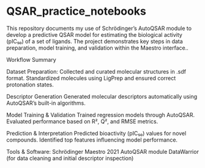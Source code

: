 # QSAR_practice_notebooks
This repository documents my use of Schrödinger’s AutoQSAR module to develop a predictive QSAR model for estimating the biological activity (pIC₅₀) of a set of ligands. The project demonstrates key steps in data preparation, model training, and validation within the Maestro interface..

Workflow Summary

Dataset Preparation:
Collected and curated molecular structures in .sdf format.
Standardized molecules using LigPrep and ensured correct protonation states.

Descriptor Generation
Generated molecular descriptors automatically using AutoQSAR’s built-in algorithms.

Model Training & Validation
Trained regression models through AutoQSAR.
Evaluated performance based on R², Q², and RMSE metrics.

Prediction & Interpretation
Predicted bioactivity (pIC₅₀) values for novel compounds.
Identified top features influencing model performance.

Tools & Software:
Schrödinger Maestro 2021
AutoQSAR module
DataWarrior (for data cleaning and initial descriptor inspection)

